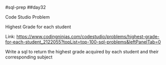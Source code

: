 #sql-prep
##day32

Code Studio Problem

Highest Grade for each student

Link:
https://www.codingninjas.com/codestudio/problems/highest-grade-for-each-student_2122055?topList=top-100-sql-problems&leftPanelTab=0

Write a sql to return the highest grade acquired by each student and their corresponding subject